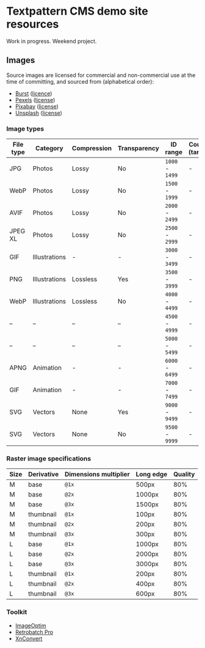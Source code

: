 # Textpattern CMS demo site resources

Work in progress. Weekend project.

## Images

Source images are licensed for commercial and non-commercial use at the time of committing, and sourced from (alphabetical order):

* [Burst](https://burst.shopify.com) ([licence](https://burst.shopify.com/legal/terms))
* [Pexels](https://www.pexels.com) ([license](https://www.pexels.com/photo-license/))
* [Pixabay](https://pixabay.com) ([license](https://pixabay.com/service/terms/#license))
* [Unsplash](https://unsplash.com) ([license](https://unsplash.com/license))

### Image types

| File type | Category | Compression | Transparency | ID range | Count / (target) |
|---|---|---|---|---|---|
| JPG | Photos | Lossy | No | `1000` - `1499` | - |
| WebP | Photos | Lossy | No | `1500` - `1999` | - |
| AVIF | Photos | Lossy | No | `2000` - `2499` | - |
| JPEG XL | Photos | Lossy | No | `2500` - `2999` | - |
| GIF | Illustrations | - | - | `3000` - `3499` | - |
| PNG | Illustrations | Lossless | Yes | `3500` - `3999` | - |
| WebP | Illustrations | Lossless | No | `4000` - `4499` | - |
| – | – | – | – | `4500` - `4999` | - |
| – | – | – | – | `5000` - `5499` | - |
| APNG | Animation | - | - | `6000` - `6499` | - |
| GIF | Animation | - | - | `7000` - `7499` | - |
| SVG | Vectors | None | Yes | `9000` - `9499` | - |
| SVG | Vectors | None | No | `9500` - `9999` | - |

### Raster image specifications

| Size | Derivative | Dimensions multiplier | Long edge | Quality |
|---|---|---|---|---|
| M | base | `@1x` | 500px | 80% |
| M | base | `@2x` | 1000px | 80% |
| M | base | `@3x` | 1500px | 80% |
| M | thumbnail | `@1x` | 100px | 80% |
| M | thumbnail | `@2x` | 200px | 80% |
| M | thumbnail | `@3x` | 300px | 80% |
| L | base | `@1x` | 1000px | 80% |
| L | base | `@2x` | 2000px | 80% |
| L | base | `@3x` | 3000px | 80% |
| L | thumbnail | `@1x` | 200px | 80% |
| L | thumbnail | `@2x` | 400px | 80% |
| L | thumbnail | `@3x` | 600px | 80% |

### Toolkit

* [ImageOptim](https://imageoptim.com/)
* [Retrobatch Pro](https://flyingmeat.com/retrobatch/)
* [XnConvert](https://www.xnview.com/en/xnconvert/)
